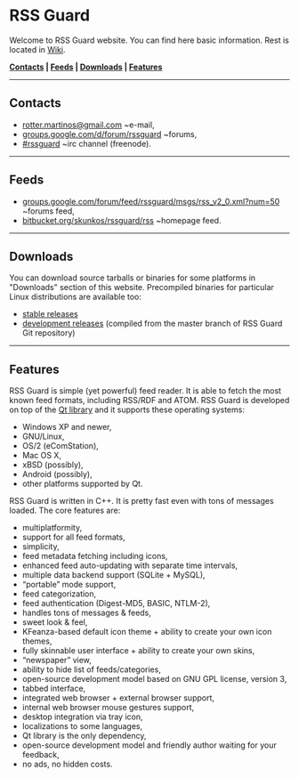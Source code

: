 RSS Guard
=========
Welcome to RSS Guard website. You can find here basic information. Rest is located in [Wiki](https://bitbucket.org/skunkos/rssguard/wiki/Home).

**[Contacts](#markdown-header-contacts) | [Feeds](#markdown-header-feeds) | [Downloads](#markdown-header-downloads) | [Features](#markdown-header-features)**
- - -
Contacts
--------
* [rotter.martinos@gmail.com](mailto:rotter.martinos@gmail.com) ~e-mail,
* [groups.google.com/d/forum/rssguard](https://groups.google.com/d/forum/rssguard) ~forums,
* [#rssguard](http://webchat.freenode.net/?channels=#rssguard) ~irc channel (freenode).
- - -
Feeds
-----
* [groups.google.com/forum/feed/rssguard/msgs/rss_v2_0.xml?num=50](https://groups.google.com/forum/feed/rssguard/msgs/rss_v2_0.xml?num=50) ~forums feed,
* [bitbucket.org/skunkos/rssguard/rss](https://bitbucket.org/skunkos/rssguard/rss) ~homepage feed.
- - -
Downloads
---------
You can download source tarballs or binaries for some platforms in "Downloads" section of this website. Precompiled binaries for particular Linux distributions are available too:

* [stable releases](http://software.opensuse.org/download.html?project=home%3Askunkos&package=rssguard)
* [development releases](http://software.opensuse.org/download.html?project=home%3Askunkos&package=rssguard-git) (compiled from the master branch of RSS Guard Git repository)
- - -
Features
--------
RSS Guard is simple (yet powerful) feed reader. It is able to fetch the most known feed formats, including RSS/RDF and ATOM. RSS Guard is developed on top of the [Qt library](http://qt-project.org/) and it supports these operating systems:

* Windows XP and newer,
* GNU/Linux,
* OS/2 (eComStation),
* Mac OS X,
* xBSD (possibly),
* Android (possibly),
* other platforms supported by Qt.

RSS Guard is written in C++. It is pretty fast even with tons of messages loaded. The core features are:

* multiplatformity,
* support for all feed formats,
* simplicity,
* feed metadata fetching including icons,
* enhanced feed auto-updating with separate time intervals,
* multiple data backend support (SQLite + MySQL),
* “portable” mode support,
* feed categorization,
* feed authentication (Digest-MD5, BASIC, NTLM-2),
* handles tons of messages & feeds,
* sweet look & feel,
* KFeanza-based default icon theme + ability to create your own icon themes,
* fully skinnable user interface + ability to create your own skins,
* “newspaper” view,
* ability to hide list of feeds/categories,
* open-source development model based on GNU GPL license, version 3,
* tabbed interface,
* integrated web browser + external browser support,
* internal web browser mouse gestures support,
* desktop integration via tray icon,
* localizations to some languages,
* Qt library is the only dependency,
* open-source development model and friendly author waiting for your feedback,
* no ads, no hidden costs.